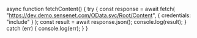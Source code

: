 async function fetchContent() {
  try {
    const response = await fetch(
      "https://dev.demo.sensenet.com/OData.svc/Root/Content",
      { credentials: "include" }
    );
    const result = await response.json();
    console.log(result);
  } catch (err) {
    console.log(err);
  }
}

```
